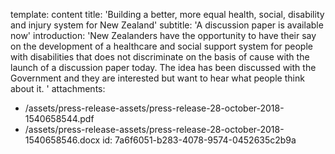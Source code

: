 template: content
title: 'Building a better, more equal health, social, disability and injury system for New Zealand'
subtitle: 'A discussion paper is available now'
introduction: 'New Zealanders have the opportunity to have their say on the development of a healthcare and social support system for people with disabilities that does not discriminate on the basis of cause with the launch of a discussion paper today. The idea has been discussed with the Government and they are interested but want to hear what people think about it. '
attachments:
  - /assets/press-release-assets/press-release-28-october-2018-1540658544.pdf
  - /assets/press-release-assets/press-release-28-october-2018-1540658546.docx
id: 7a6f6051-b283-4078-9574-0452635c2b9a
